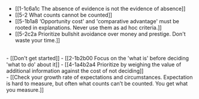 - [[1-1c6a1c The absence of evidence is not the evidence of absence]]
- [[5-2 What counts cannot be counted]]
- [[5-1b1a8 ‘Opportunity cost' and 'comparative advantage' must be rooted in explanations. Never use them as ad hoc criteria.]]
- [[5-2c2a Prioritize bullshit avoidance over money and prestige. Don't waste your time.]]
<br>
- [[Don't get started]]
  - [[2-1b2b00 Focus on the 'what is' before deciding 'what to do' about it]]
    - [[4-1a4b2a4 Prioritize by weighing the value of additional information against the cost of not deciding]]
<br>
- [[Check your growth rate of expectations and circumstances. Expectation is hard to measure, but often what counts can’t be counted. You get what you measure.]]
